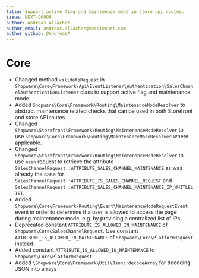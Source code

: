 ```yaml
---
title: Support active flag and maintenace mode in store api routes.
issue: NEXT-00000
author: Andreas Allacher
author_email: andreas.allacher@massiveart.com
author_github: @AndreasA
---
```

# Core
* Changed method `validateRequest` in `Shopware\Core\Framework\Api\EventListener\Authentication\SalesChannelAuthenticationListener` class to support active flag and maintenance mode.
* Added `Shopware\Core\Framework\Routing\MaintenanceModeResolver` to abstract maintenance related checks that can be used in both Storefront and store API routes.
* Changed `Shopware\Storefront\Framework\Routing\MaintenanceModeResolver` to use `Shopware\Core\Framework\Routing\MaintenanceModeResolver` where applicable.
* Changed `Shopware\Storefront\Framework\Routing\MaintenanceModeResolver` to use `main` request to retrieve the attribute `SalesChannelRequest::ATTRIBUTE_SALES_CHANNEL_MAINTENANCE` as was already the case for `SalesChannelRequest::ATTRIBUTE_IS_SALES_CHANNEL_REQUEST` and `SalesChannelRequest::ATTRIBUTE_SALES_CHANNEL_MAINTENANCE_IP_WHITLELIST`. 
* Added `Shopware\Core\Framework\Routing\Event\MaintenanceModeRequestEvent` event in order to determine if a user is allowed to access the page during maintenance mode, e.g. by providing a centralized list of IPs.
* Deprecated constant `ATTRIBUTE_IS_ALLOWED_IN_MAINTENANCE` of `Shopware\Core\SalesChannelRequest`. Use constant `ATTRIBUTE_IS_ALLOWED_IN_MAINTENANCE` of `Shopware\Core\PlatformRequest` instead.
* Added constant `ATTRIBUTE_IS_ALLOWED_IN_MAINTENANCE` to `Shopware\Core\PlatformRequest`.
* Added `\Shopware\Core\Framework\Util\Json::decodeArray` for decoding JSON into arrays 
